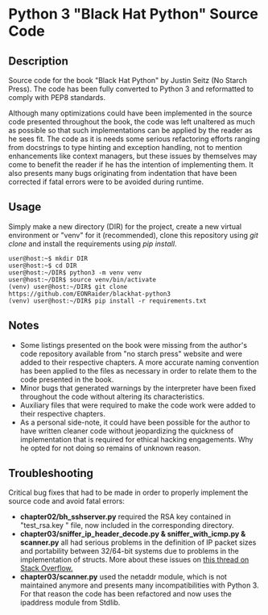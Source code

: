 # Python 3 "Black Hat Python" Source Code

## Description
Source code for the book "Black Hat Python" by Justin Seitz (No Starch Press). The code has been fully converted to Python 3 and reformatted to comply with PEP8 standards.

Although many optimizations could have been implemented in the source code
 presented
throughout the book, the code was left unaltered as much as possible so that
such implementations can be applied by the reader as he sees fit. The code as
it is needs some serious refactoring efforts ranging from docstrings to type
hinting and exception handling, not to mention enhancements like context
 managers, but these issues by themselves may come to benefit the reader if 
 he has the intention of implementing them. It also presents many bugs
 originating from indentation that have been corrected if fatal errors were 
 to be avoided during runtime.

## Usage
Simply make a new directory (DIR) for the project, create a new
 virtual environment or "venv" for it (recommended), clone this repository
  using *git clone* and install the requirements using *pip install*.

```
user@host:~$ mkdir DIR
user@host:~$ cd DIR
user@host:~/DIR$ python3 -m venv venv
user@host:~/DIR$ source venv/bin/activate
(venv) user@host:~/DIR$ git clone https://github.com/EONRaider/blackhat-python3
(venv) user@host:~/DIR$ pip install -r requirements.txt
```

## Notes
- Some listings presented on the book were missing from the author's code
 repository available from "no starch press" website and were
added to their respective chapters. A more accurate naming convention has
been applied to the files as necessary in order to relate them to the code
presented in the book.
- Minor bugs that generated warnings by the interpreter have been fixed
 throughout the code without altering its characteristics.
- Auxiliary files that were required to make the code work were added to their 
respective chapters.
- As a personal side-note, it could have been possible for the author
 to have written cleaner code without jeopardizing the quickness of
  implementation that is required for ethical hacking engagements. Why he
   opted for not doing so remains of unknown reason.

## Troubleshooting

Critical bug fixes that had to be made in order to properly implement the
 source code and avoid fatal errors:
- **chapter02/bh_sshserver.py** required the RSA key contained in "test_rsa.key
" file, now included in the corresponding directory.
- **chapter03/sniffer_ip_header_decode.py & sniffer_with_icmp.py & scanner.py** all had serious
 problems in the definition of IP packet sizes and portability between 32/64-bit 
 systems due to problems in the implementation of structs. More about these 
 issues on [this thread on Stack Overflow.](https://stackoverflow.com/questions/29306747/python-sniffing-from-black-hat-python-book#29307402)
- **chapter03/scanner.py** used the netaddr module, which is not
 maintained anymore and presents many incompatibilities with Python 3. 
 For that reason the code has been refactored and now uses the ipaddress module 
 from Stdlib.